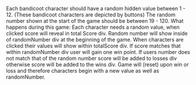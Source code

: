 Each bandicoot character should have a random hidden value between 1 - 12.
(These bandicoot characters are depicted by buttons)
The random number shown at the start of the game should be between 19 - 120.
What happens during this game:
Each character needs a random value, when clicked score will reveal in total Score div.
Random number will show inside of randomNumber div at the beginning of the game.
When characters are clicked their values will show within totalScore div.
If score matches that within randomNumber div user will gain one win point. 
If users number does not match that of the random number score will be added to losses div otherwise
score will be added to the wins div.
Game will (reset) upon win or loss and therefore characters begin with a new value as well as randomNumber.